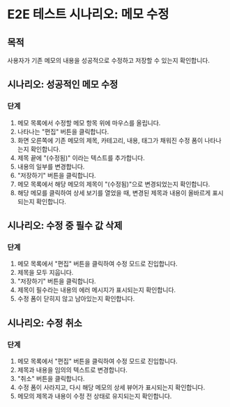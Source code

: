 # E2E 테스트 시나리오: 메모 수정

## 목적

사용자가 기존 메모의 내용을 성공적으로 수정하고 저장할 수 있는지 확인합니다.

## 시나리오: 성공적인 메모 수정

### 단계

1.  메모 목록에서 수정할 메모 항목 위에 마우스를 올립니다.
2.  나타나는 "편집" 버튼을 클릭합니다.
3.  화면 오른쪽에 기존 메모의 제목, 카테고리, 내용, 태그가 채워진 수정 폼이 나타나는지 확인합니다.
4.  제목 끝에 "(수정됨)" 이라는 텍스트를 추가합니다.
5.  내용의 일부를 변경합니다.
6.  "저장하기" 버튼을 클릭합니다.
7.  메모 목록에서 해당 메모의 제목이 "(수정됨)"으로 변경되었는지 확인합니다.
8.  해당 메모를 클릭하여 상세 보기를 열었을 때, 변경된 제목과 내용이 올바르게 표시되는지 확인합니다.

## 시나리오: 수정 중 필수 값 삭제

### 단계

1.  메모 목록에서 "편집" 버튼을 클릭하여 수정 모드로 진입합니다.
2.  제목을 모두 지웁니다.
3.  "저장하기" 버튼을 클릭합니다.
4.  제목이 필수라는 내용의 에러 메시지가 표시되는지 확인합니다.
5.  수정 폼이 닫히지 않고 남아있는지 확인합니다.

## 시나리오: 수정 취소

### 단계

1.  메모 목록에서 "편집" 버튼을 클릭하여 수정 모드로 진입합니다.
2.  제목과 내용을 임의의 텍스트로 변경합니다.
3.  "취소" 버튼을 클릭합니다.
4.  수정 폼이 사라지고, 다시 해당 메모의 상세 뷰어가 표시되는지 확인합니다.
5.  메모의 제목과 내용이 수정 전 상태로 유지되는지 확인합니다.
